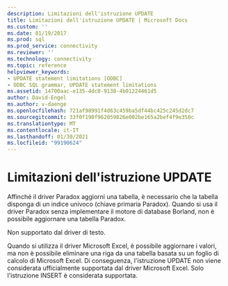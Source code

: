 ```yaml
---
description: Limitazioni dell'istruzione UPDATE
title: Limitazioni dell'istruzione UPDATE | Microsoft Docs
ms.custom: ''
ms.date: 01/19/2017
ms.prod: sql
ms.prod_service: connectivity
ms.reviewer: ''
ms.technology: connectivity
ms.topic: reference
helpviewer_keywords:
- UPDATE statement limitations [ODBC]
- ODBC SQL grammar, UPDATE statement limitations
ms.assetid: 14700aac-e135-4dc0-9138-4b01224461d5
author: David-Engel
ms.author: v-daenge
ms.openlocfilehash: 721af98991f4d63c459ba5df44bc425c245d2dc7
ms.sourcegitcommit: 33f0f190f962059826e002be165a2bef4f9e350c
ms.translationtype: MT
ms.contentlocale: it-IT
ms.lasthandoff: 01/30/2021
ms.locfileid: "99190624"
---
```

# <a name="update-statement-limitations"></a>Limitazioni dell'istruzione UPDATE
Affinché il driver Paradox aggiorni una tabella, è necessario che la tabella disponga di un indice univoco (chiave primaria Paradox). Quando si usa il driver Paradox senza implementare il motore di database Borland, non è possibile aggiornare una tabella Paradox.  
  
 Non supportato dal driver di testo.  
  
 Quando si utilizza il driver Microsoft Excel, è possibile aggiornare i valori, ma non è possibile eliminare una riga da una tabella basata su un foglio di calcolo di Microsoft Excel. Di conseguenza, l'istruzione UPDATE non viene considerata ufficialmente supportata dal driver Microsoft Excel. Solo l'istruzione INSERT è considerata supportata.
